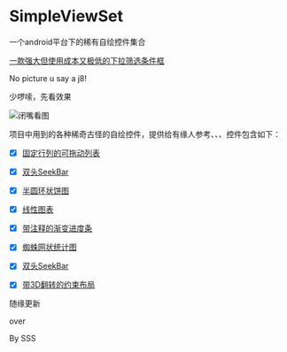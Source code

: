 # SimpleViewSet
一个android平台下的稀有自绘控件集合

 [一款强大但使用成本又极低的下拉筛选条件框](https://github.com/michael007js/DropMenu)

No picture u say a j8!

少啰嗦，先看效果

![闭嘴看图](https://github.com/michael007js/SimpleViewSet/blob/master/app/demo/demo.gif "闭嘴看图")

项目中用到的各种稀奇古怪的自绘控件，提供给有缘人参考、、、控件包含如下：
- [x] [固定行列的可拖动列表](https://github.com/michael007js/SimpleViewSet/blob/master/app/src/main/java/com/sss/michael/simpleview/view/SimpleTableView.java)
- [x] [双头SeekBar](https://github.com/michael007js/SimpleViewSet/blob/master/app/src/main/java/com/sss/michael/simpleview/view/SimpleDoubleSeekBar.java)
- [x] [半圆环状饼图](https://github.com/michael007js/SimpleViewSet/blob/master/app/src/main/java/com/sss/michael/simpleview/view/SimpleHalfPieChart.java)
- [x] [线性图表](https://github.com/michael007js/SimpleViewSet/blob/master/app/src/main/java/com/sss/michael/simpleview/view/SimpleLinearChart.java)
- [x] [带注释的渐变进度条](https://github.com/michael007js/SimpleViewSet/blob/master/app/src/main/java/com/sss/michael/simpleview/view/SimpleProgressBar.java)
- [x] [蜘蛛网状统计图](https://github.com/michael007js/SimpleViewSet/blob/master/app/src/main/java/com/sss/michael/simpleview/view/SimpleSpiderView.java)
- [x] [双头SeekBar](https://github.com/michael007js/SimpleViewSet/blob/master/app/src/main/java/com/sss/michael/simpleview/view/SimpleDoubleSeekBar.java)
- [x] [带3D翻转的约束布局](https://github.com/michael007js/SimpleViewSet/blob/master/app/src/main/java/com/sss/michael/simpleview/view/SimpleRotatingView.java)


随缘更新 

 over

 By SSS




